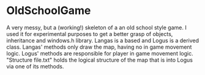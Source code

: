 # OldSchoolGame
A very messy, but a (working!) skeleton of a an old school style game.  I used it for experimental purposes to get a better grasp of objects, inheritance and windows.h library.
Langas is a based and Logus is a derived class.
Langas' methods only draw the map, having no in game movement logic.
Logus' methods are responsible for player in game movement logic.
"Structure file.txt" holds the logical structure of the map that is into Logus via one of its methods.
